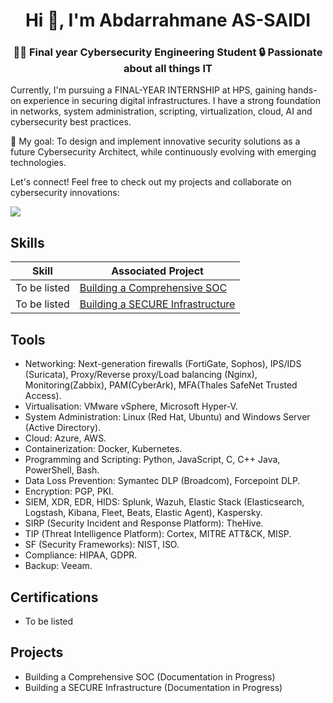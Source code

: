 <h1 align="center">Hi 👋, I'm Abdarrahmane AS-SAIDI</h1>
<h3 align="center">👨‍💻 Final year Cybersecurity Engineering Student 🔒 Passionate about all things IT </h3> 
<!-- <p align="right"> <img src="https://komarev.com/ghpvc/?username=abdarrahmaneas-saidi&label=Profile%20views&color=0e75b6&style=flat" alt="abdarrahmaneas-saidi" /> </p> -->

Currently, I'm pursuing a FINAL-YEAR INTERNSHIP at HPS, gaining hands-on experience in securing digital infrastructures. I have a strong foundation in networks, system administration, scripting, virtualization, cloud, AI and cybersecurity best practices.

🚀 My goal: To design and implement innovative security solutions as a future Cybersecurity Architect, while continuously evolving with emerging technologies.

Let's connect! Feel free to check out my projects and collaborate on cybersecurity innovations:

<a href="https://linkedin.com/in/abdarrahmane-as-saidi"><img src="https://img.shields.io/badge/-LinkedIn-0072b1?&style=for-the-badge&logo=linkedin&logoColor=white" /></a>

## Skills

| Skill                                         | Associated Project         |
|-----------------------------------------------|----------------------------|
| To be listed          | <a href="https://google.com">Building a Comprehensive SOC</a>|
| To be listed | <a href="https://google.com">Building a SECURE Infrastructure</a>|

## Tools
- Networking: Next-generation firewalls (FortiGate, Sophos), IPS/IDS (Suricata), Proxy/Reverse proxy/Load balancing (Nginx), Monitoring(Zabbix), PAM(CyberArk), MFA(Thales SafeNet Trusted Access).
- Virtualisation: VMware vSphere, Microsoft Hyper-V.
- System Administration: Linux (Red Hat, Ubuntu) and Windows Server (Active Directory).
- Cloud: Azure, AWS.
- Containerization: Docker, Kubernetes.
- Programming and Scripting: Python, JavaScript, C, C++ Java, PowerShell, Bash.
- Data Loss Prevention: Symantec DLP (Broadcom), Forcepoint DLP.
- Encryption: PGP, PKI.
- SIEM, XDR, EDR, HIDS: Splunk, Wazuh, Elastic Stack (Elasticsearch, Logstash, Kibana, Fleet, Beats, Elastic Agent), Kaspersky.
- SIRP (Security Incident and Response Platform): TheHive.
- TIP (Threat Intelligence Platform): Cortex, MITRE ATT&CK, MISP.
- SF (Security Frameworks): NIST, ISO.
- Compliance: HIPAA, GDPR.
- Backup: Veeam.

## Certifications
- To be listed
<!--
- CompTIA Security+
- AZ-104
- ISO/IEC 27001 Lead Implementer
- ccna 
-->
<div>
  <!-- <img src="https://img.shields.io/badge/-Security%2B-FF0000?&style=for-the-badge&logo=CompTIA&logoColor=white" /> -->
</div>

## Projects
- Building a Comprehensive SOC (Documentation in Progress)
- Building a SECURE Infrastructure (Documentation in Progress)
